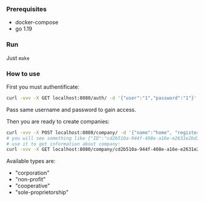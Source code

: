 ### Prerequisites
- docker-compose
- go 1.19

### Run
Just `make` 

### How to use
First you must authentificate:
```bash
curl -vvv -X GET localhost:8080/auth/ -d '{"user":"1","password":"1"}'
```
Pass same username and password to gain access.

Then you are ready to create companies:
```bash
curl -vvv -X POST localhost:8080/company/ -d '{"name":"home", "registered":false, "employees": 3, "type":"non-profit"}' --cookie "token=..."
# you will see something like {"ID":"cd2b510a-944f-408e-a16e-e2631e2bd32d"}
# use it to get information about company:
curl -vvv -X GET localhost:8080/company/cd2b510a-944f-408e-a16e-e2631e2bd32d --cookie "token=..."
```

Available types are:
- "corporation"
- "non-profit"
- "cooperative"
- "sole-proprietorship"
